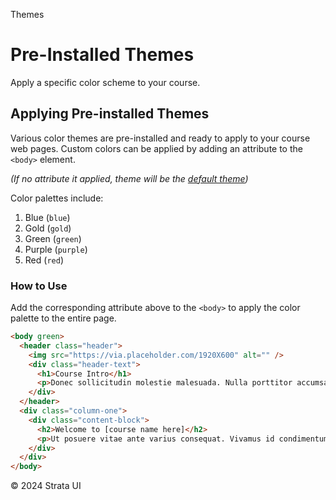 <p class="section-text">Themes</p>

# Pre-Installed Themes

Apply a specific color scheme to your course.

## Applying Pre-installed Themes

Various color themes are pre-installed and ready to apply to your course web pages. Custom colors can be applied by adding an attribute to the `<body>` element.

_(If no attribute it applied, theme will be the [default theme](/themes/default.md))_

Color palettes include:

1. Blue (`blue`)
2. Gold (`gold`)
3. Green (`green`)
4. Purple (`purple`)
5. Red (`red`)

### How to Use

Add the corresponding attribute above to the `<body>` to apply the color palette to the entire page.

```html
<body green>
  <header class="header">
    <img src="https://via.placeholder.com/1920X600" alt="" />
    <div class="header-text">
      <h1>Course Intro</h1>
      <p>Donec sollicitudin molestie malesuada. Nulla porttitor accumsan tincidunt. Proin eget tortor risus. Pellentesque in ipsum id orci porta.</p>
    </div>
  </header>
  <div class="column-one">
    <div class="content-block">
      <h2>Welcome to [course name here]</h2>
      <p>Ut posuere vitae ante varius consequat. Vivamus id condimentum dui, et tincidunt enim. Vivamus mollis lorem nec metus aliquet, vulputate condimentum ante ultricies.</p>
    </div>
  </div>
</body>
```

<div class="footer">
  <p>&copy; 2024 Strata UI</p>
</div>
